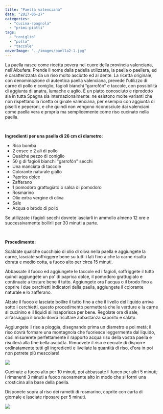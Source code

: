 ```yaml
---
title: "Paella valenciana"
date: "2017-06-27"
categories: 
  - "cucina-spagnola"
  - "primi-piatti"
tags: 
  - "coniglio"
  - "pollo"
  - "taccole"
coverImage: "../images/paella2-1.jpg"
---
```


La paella nasce come ricetta povera nel cuore della provincia valenciana, nell'Albufera. Prende il nome dalla padella utilizzata, la paella o paellera, ed è caratterizzata da un riso molto asciutto ed al dente. La ricetta originale, con denominazione di autentica paella valenciana, prevede l'utilizzo di carne di pollo e coniglio, fagioli bianchi “garrofón” e taccole, con possibilità di aggiunta di anatra, lumache e aglio. É un piatto conosciuto e riprodotto sia in tutta Spagna sia internazionalmente: ne esistono molte varianti che non rispettano la ricetta originale valenciana, per esempio con aggiunta di piselli e peperoni, e che quindi non vengono riconosciute dai valenciani come paella vera e propria ma semplicemente come riso cucinato nella paella.

 

**Ingredienti per una paella di 26 cm di diametro:**

- Riso bomba
- 2 cosce e 2 ali di pollo
- Qualche pezzo di coniglio
- 50 g di fagioli bianchi "garrofón" secchi
- Una manciata di taccole
- Colorante naturale giallo
- Paprica dolce
- Zafferano
- 1 pomodoro grattugiato o salsa di pomodoro
- Rosmarino
- Olio extra vergine di oliva
- Sale
- Acqua o brodo di pollo

Se utilizzate i fagioli secchi dovrete lasciarli in ammollo almeno 12 ore e successivamente bollirli per 30 minuti a parte.

 

**Procedimento:**

Scaldate qualche cucchiaio di olio di oliva nella paella e aggiungete la carne, lasciate soffriggere bene su tutti i lati fino a che la carne risulta dorata e medio cotta, a fuoco alto per circa 15 minuti.

Abbassate il fuoco ed aggiungete le taccole ed i fagioli, soffriggete il tutto quindi aggiungete un po' di paprica dolce, il pomodoro grattugiato e continuate a tostare bene il tutto. Aggiungete ora l'acqua o il brodo fino a coprire i due cerchietti indicatori della paella, aggiungete il colorante naturale e lo zafferano.

Alzate il fuoco e lasciate bollire il tutto fino a che il livello del liquido arriva sotto i cerchietti, questo procedimento permetterà che le verdure e la carne si cucinino e il liquidi si insaporisca per bene. Regolate ora di sale, all'assaggio il brodo dovrà risultare abbastanza saporito e salato.

Aggiungete il riso a pioggia, disegnando prima un diametro e poi metà; il riso dovrà formare una montagnola che fuoriesce leggermente dal liquido, così misurerete perfettamente il rapporto acqua riso della vostra paella e risulterà alla fine bella asciutta. Rimuovete il riso e cercate di disporre ordinatamente tutti gli ingredienti e livellate la quantità di riso, d'ora in poi non potrete più mescolare!

![](https://cucinadalnord.it/wp-content/uploads/2017/06/paella.jpg)

Cucinate a fuoco alto per 10 minuti, poi abbassate il fuoco per altri 5 minuti; i rimanenti 3 minuti a fuoco nuovamente alto in modo che si formi una crosticina alla base della paella.

Disponete sopra al riso dei rametti di rosmarino, coprite con carta di giornale e lasciate riposare per 5 minuti.

![](https://cucinadalnord.it/wp-content/uploads/2017/06/paella3.jpg)
